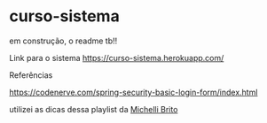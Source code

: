 # curso-sistema

em construção, o readme tb!!

Link para o sistema
https://curso-sistema.herokuapp.com/

Referências

https://codenerve.com/spring-security-basic-login-form/index.html

utilizei as dicas dessa playlist da [Michelli Brito](https://www.youtube.com/watch?v=OHn1jLHGptw&list=PL8iIphQOyG-DHLpEx1TPItqJamy08fs1D)
